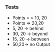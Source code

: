 ### Tests
* Points = > 10, 20
* Points => 20,20
* 5, 20 -> behind
* 30, 20 -> beyond
* 15, 20 -> between
* 50,30-> no Output